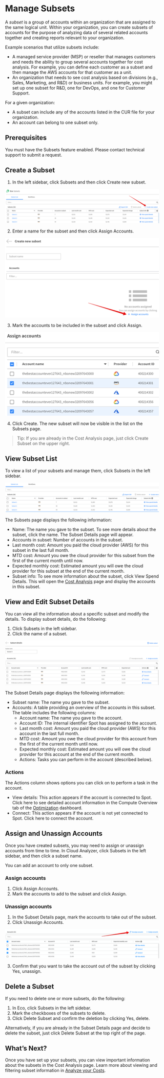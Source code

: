 # Manage Subsets

A *subset* is a group of accounts within an organization that are assigned to the same logical unit. Within your organization, you can create subsets of accounts for the purpose of analyzing data of several related accounts together and creating reports relevant to your organization.

Example scenarios that utilize subsets include:
- A managed service provider (MSP) or reseller that manages customers and needs the ability to group several accounts together for cost analysis. For example, you can define each customer as a subset and then manage the AWS accounts for that customer as a unit.
- An organization that needs to see cost analysis based on divisions (e.g., Sales, Marketing, and R&D) or business units.  For example, you might set up one subset for R&D, one for  DevOps, and one for Customer Support.

For a given organization:
- A subset can include any of the accounts listed in the CUR file for your organization.
- An account can belong to one subset only.

## Prerequisites

You must have the Subsets feature enabled. Please contact technical support to submit a request.

## Create a Subset
1. In the left sidebar, click Subsets and then click Create new subset.

<img src="/eco/_media/tutorials-manage-subsets-01.png" />

2. Enter a name for the subset and then click Assign Accounts.

<img src="/eco/_media/tutorials-manage-subsets-02.png" />

3. Mark the accounts to be included in the subset and click Assign.

<img src="/eco/_media/tutorials-manage-subsets-03.png" />

4. Click Create. The new subset will now be visible in the list on the Subsets page.

> Tip: If you are already in the Cost Analysis page, just click Create Subset on the upper right.

## View Subset List

To view a list of your subsets and manage them, click Subsets in the left sidebar.

<img src="/eco/_media/tutorials-manage-subsets-04.png" />

The Subsets page displays the following information:
- Name: The name you gave to the subset. To see more details about the subset, click the name. The Subset Details page will appear.
- Accounts in subset: Number of accounts in the subset.
- Last month cost: Amount you paid the cloud provider (AWS) for this subset in the last full month.
- MTD cost: Amount you owe the cloud provider for this subset from the first of the current month until now.
- Expected monthly cost: Estimated amount you will owe the cloud provider for this subset at the end of the current month.
- Subset info: To see more information about the subset, click View Spend Details. This will open the [Cost Analysis](cloud-analyzer/tutorials/analyze-your-costs.md) page and display the accounts in this subset.

## View and Edit Subset Details

You can view all the information about a specific subset and modify the details. To display subset details, do the following:
1. Click Subsets in the left sidebar.
2. Click the name of a subset.

<img src="/eco/_media/tutorials-manage-subsets-05.png" />

The Subset Details page displays the following information:
- Subset name: The name you gave to the subset.
- Accounts: A table providing an overview of the accounts in this subset. The table includes the following columns:
  - Account name: The name you gave to the account.
  - Account ID: The internal identifier Spot has assigned to the account.
  - Last month cost: Amount you paid the cloud provider (AWS) for this account in the last full month.
  - MTD cost: Amount you owe the cloud provider for this account from the first of the current month until now.
  - Expected monthly cost: Estimated amount you will owe the cloud provider for this account at the end of the current month.
  - Actions: Tasks you can perform in the account (described below).

### Actions

The Actions column shows options you can click on to perform a task in the account.
- View details: This action appears if the account is connected to Spot. Click here to see detailed account information in the Compute Overview tab of the [Optimization](cloud-analyzer/tutorials/use-optimization-dashboard/) dashboard.
- Connect: This action appears if the account is not yet connected to Spot. Click here to connect the account.

## Assign and Unassign Accounts

Once you have created subsets, you may need to assign or unassign accounts from time to time. In Cloud Analyzer, click Subsets in the left sidebar, and then click a subset name.

You can add an account to only one subset.

### Assign accounts
1. Click Assign Accounts.
2. Mark the accounts to add to the subset and click Assign.

### Unassign accounts
1. In the Subset Details page, mark the accounts to take out of the subset.
2. Click Unassign Accounts.

<img src="/eco/_media/tutorials-manage-subsets-06.png" />

3. Confirm that you want to take the account out of the subset by clicking Yes, unassign.

## Delete a Subset

If you need to delete one or more subsets, do the following:
1. In Eco, click Subsets in the left sidebar.
2. Mark the checkboxes of the subsets to delete.
3. Click Delete Subset and confirm the deletion by clicking Yes, delete.

Alternatively, if you are already in the Subset Details page and decide to delete the subset, just click Delete Subset at the top right of the page.

## What’s Next?

Once you have set up your subsets, you can view important information about the subsets in the Cost Analysis page. Learn more about viewing and filtering subset information in [Analyze your Costs](cloud-analyzer/tutorials/analyze-your-costs.md).
